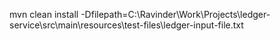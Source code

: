 mvn clean install -Dfilepath=C:\Ravinder\Work\Projects\ledger-service\src\main\resources\test-files\ledger-input-file.txt